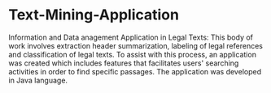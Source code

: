 # Text-Mining-Application
Information and Data anagement Application in Legal Texts: This body of work involves extraction header summarization, labeling of legal references and classification of legal texts. To assist with this process, an application was created which includes features that facilitates users' searching activities in order to find specific passages. The application was developed in Java language.
